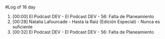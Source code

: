 #Log of 16 day

1. [00:00] El Podcast DEV - El Podcast DEV - 56: Falta de Planeamiento
1. [00:28] Natalia Lafourcade - Hasta la Raíz (Edición Especial) - Nunca es suficiente
1. [00:32] El Podcast DEV - El Podcast DEV - 56: Falta de Planeamiento
